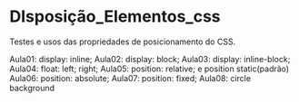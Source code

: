 # DIsposição_Elementos_css
 Testes e usos das propriedades de posicionamento do CSS.

 Aula01: display: inline;
 Aula02: display: block;
 Aula03: display: inline-block;
 Aula04: float: left;   right;
 Aula05: position: relative; e position static(padrão)
 Aula06: position: absolute;
 Aula07: position: fixed;
 Aula08: circle background
